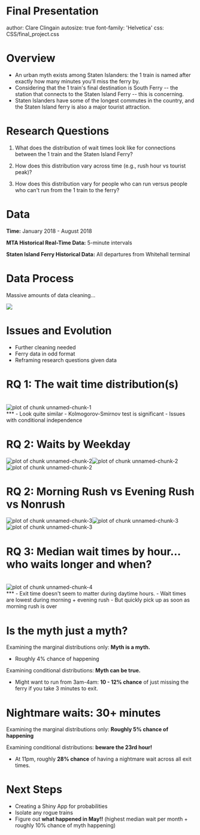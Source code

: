 Final Presentation
========================================================
author: Clare Clingain
autosize: true
font-family: 'Helvetica'
css: CSS/final_project.css

Overview
========================================================

- An urban myth exists among Staten Islanders: the 1 train is named after exactly how many minutes you'll miss the ferry by.
-  Considering that the 1 train's final destination is South Ferry -- the station that connects to the Staten Island Ferry -- this is concerning.
- Staten Islanders have some of the longest commutes in the country, and the Staten Island ferry is also a major tourist attraction.


Research Questions
========================================================

1) What does the distribution of wait times look like for connections between the 1 train and the Staten Island Ferry?

2) How does this distribution vary across time (e.g., rush hour vs tourist peak)?

3) How does this distribution vary for people who can run versus people who can't run from the 1 train to the ferry?

Data
========================================================

<b>Time:</b> January 2018 - August 2018

<b>MTA Historical Real-Time Data:</b> 5-minute intervals

<b>Staten Island Ferry Historical Data:</b> All departures from Whitehall terminal


Data Process
========================================================
Massive amounts of data cleaning...

<img src = "Figure1_Process.png" style = background-color:transparent></img>


Issues and Evolution
========================================================

- Further cleaning needed
- Ferry data in odd format
- Reframing research questions given data

RQ 1: The wait time distribution(s)
========================================================
</br>
<img src="Final_Presentation-figure/unnamed-chunk-1-1.png" title="plot of chunk unnamed-chunk-1" alt="plot of chunk unnamed-chunk-1" style="display: block; margin: auto;" />
***
- Look quite similar
- Kolmogorov-Smirnov test is significant
- Issues with conditional independence

RQ 2: Waits by Weekday
========================================================

![plot of chunk unnamed-chunk-2](Final_Presentation-figure/unnamed-chunk-2-1.png)![plot of chunk unnamed-chunk-2](Final_Presentation-figure/unnamed-chunk-2-2.png)![plot of chunk unnamed-chunk-2](Final_Presentation-figure/unnamed-chunk-2-3.png)


RQ 2:  Morning Rush vs Evening Rush vs Nonrush 
========================================================

![plot of chunk unnamed-chunk-3](Final_Presentation-figure/unnamed-chunk-3-1.png)![plot of chunk unnamed-chunk-3](Final_Presentation-figure/unnamed-chunk-3-2.png)![plot of chunk unnamed-chunk-3](Final_Presentation-figure/unnamed-chunk-3-3.png)


RQ 3: Median wait times by hour... who waits longer and when?
========================================================
</br>
<img src="Final_Presentation-figure/unnamed-chunk-4-1.png" title="plot of chunk unnamed-chunk-4" alt="plot of chunk unnamed-chunk-4" style="display: block; margin: auto;" />
***
- Exit time doesn't seem to matter during daytime hours. 
- Wait times are lowest during morning + evening rush 
- But quickly pick up as soon as morning rush is over

Is the myth just a myth?
========================================================

Examining the marginal distributions only: **Myth is a myth.**
 
- Roughly 4% chance of happening

Examining conditional distributions: **Myth can be true.**

- Might want to run from 3am-4am: **10 - 12% chance** of just missing the ferry if you take 3 minutes to exit. 


Nightmare waits: 30+ minutes
========================================================

Examining the marginal distributions only: **Roughly 5% chance of happening**


Examining conditional distributions: **beware the 23rd hour!**

- At 11pm, roughly **28% chance** of having a nightmare wait across all exit times.

Next Steps 
========================================================
- Creating a Shiny App for probabilities
- Isolate any rogue trains
- Figure out **what happened in May!!** (highest median wait per month + roughly 10% chance of myth happening)


